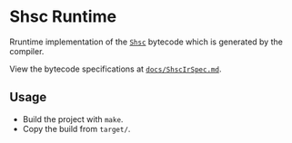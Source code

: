 # Shsc Runtime
Rruntime implementation of the [`Shsc`](https://github.com/AvirukBasak/shsc-lang) bytecode which is generated by the compiler.

View the bytecode specifications at [`docs/ShscIrSpec.md`](https://github.com/AvirukBasak/shsc-runtime/blob/main/docs/ScshIrSpec.md).

## Usage
- Build the project with `make`.
- Copy the build from `target/`.
